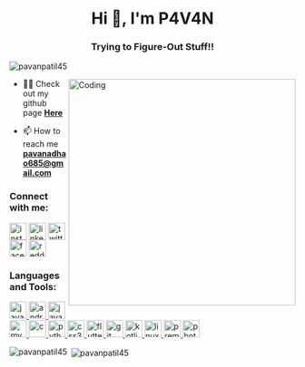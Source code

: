 <!--[![MasterHead](https://media-exp1.licdn.com/dms/image/C4E16AQF-YdClTtUhMg/profile-displaybackgroundimage-shrink_350_1400/0?e=1609372800&v=beta&t=6E5tCS27PQAir7y2vnMPjAmQe85xrTOIVUQT1A72gC0)](https://pavanpatil45.github.io/P4V4N-Page)-->
<h1 align="center">Hi 👋, I'm P4V4N</h1>
<h3 align="center">Trying to Figure-Out Stuff!!</h3>

<p align="left"> <img src="https://komarev.com/ghpvc/?username=pavanpatil45&label=Profile%20views&color=129e00&style=plastic" alt="pavanpatil45" /> </p>
<img align="right" alt="Coding" width="400" src="https://cdn.dribbble.com/users/2646423/screenshots/5507196/computer.gif">

- 👨‍💻 Check out my github page [**Here**](https://pavanpatil45.github.io/P4V4N-Page)

- 📫 How to reach me **pavanadhao685@gmail.com**

<h3 align="left">Connect with me:</h3>
<p align="left">
  
<a href="https://instagram.com/p4v4n" target="blank"><img align="center" src="https://cdn4.iconfinder.com/data/icons/social-media-logos-6/512/62-instagram-512.png" alt="instagram" height="30" width="30" /></a>
<a href="https://linkedin.com/in/pavan-patil-445a33150" target="blank"><img align="center" src="https://cdn1.iconfinder.com/data/icons/logotypes/32/linkedin-512.png" alt="linkedin" height="30" width="30" /></a>
<a href="https://twitter.com/pavanpatil45" target="blank"><img align="center" src="https://cdn2.iconfinder.com/data/icons/social-media-2285/512/1_Twitter_colored_svg-512.png" alt="twitter" height="30" width="30" /></a>
<a href="https://facebook.com/pavanpatil450" target="blank"><img align="center" src="https://cdn2.iconfinder.com/data/icons/social-media-applications/64/social_media_applications_1-facebook-512.png" alt="facebook" height="30" width="30" /></a>
<a href="https://www.reddit.com/user/p4v4n_45" target="blank"><img align="center" src="https://cdn3.iconfinder.com/data/icons/2018-social-media-logotypes/1000/2018_social_media_popular_app_logo_reddit-512.png" alt="reddit" height="30" width="30" /></a>
</p>

<h3 align="left">Languages and Tools:</h3>
<p align="left"> 
<a href="https://www.oracle.com/in/java/" target="_blank"> <img src="https://devicon.dev/devicon.git/icons/java/java-original.svg" alt="java" width="30" height="30"/> </a>
<a href="https://www.android.com/intl/en_in/" target="_blank"> <img src="https://devicon.dev/devicon.git/icons/android/android-plain.svg" alt="android" width="30" height="30"/> </a>
<a href="https://www.javascript.com/" target="_blank"> <img src="https://devicon.dev/devicon.git/icons/javascript/javascript-original.svg" alt="javascript" width="30" height="30"/> </a> 
<a href="https://www.mysql.com/" target="_blank"> <img src="https://devicon.dev/devicon.git/icons/mysql/mysql-plain.svg" alt="mysql" width="30" height="30"/> </a> 
<a href="https://www.cprogramming.com/" target="_blank"> <img src="https://devicons.github.io/devicon/devicon.git/icons/c/c-original.svg" alt="c" width="30" height="30"/> </a>
<a href="https://www.python.org/" target="_blank"> <img src="https://devicon.dev/devicon.git/icons/python/python-original.svg" alt="python" width="30" height="30"/> </a>
<a href="https://www.w3schools.com/css/" target="_blank"> <img src="https://devicon.dev/devicon.git/icons/css3/css3-plain-wordmark.svg" alt="css3" width="30" height="30"/> </a> 
<a href="https://flutter.dev" target="_blank"> <img src="https://www.vectorlogo.zone/logos/flutterio/flutterio-icon.svg" alt="flutter" width="30" height="30"/> </a> 
<a href="https://git-scm.com/" target="_blank"> <img src="https://www.vectorlogo.zone/logos/git-scm/git-scm-icon.svg" alt="git" width="30" height="30"/> </a> 
<a href="https://kotlinlang.org/" target="_blank"> <img src="https://devicon.dev/devicon.git/icons/kotlin/kotlin-original.svg" alt="kotlin" width="30" height="30"/> </a> 
<a href="https://www.linux.org/" target="_blank"> <img src="https://devicon.dev/devicon.git/icons/linux/linux-original.svg" alt="linux" width="30" height="30"/> </a>
<a href="https://www.adobe.com/in/products/premiere.html" target="_blank"> <img src="https://devicon.dev/devicon.git/icons/premierepro/premierepro-original.svg" alt="premierpro" width="30" height="30"/> </a>
<a href="https://www.photoshop.com/en" target="_blank"> <img src="https://devicons.github.io/devicon/devicon.git/icons/photoshop/photoshop-plain.svg" alt="photoshop" width="30" height="30"/> </a>

<p><img align="left" src="https://github-readme-stats.vercel.app/api/top-langs?username=pavanpatil45&show_icons=true&locale=en&layout=compact" alt="pavanpatil45" /></p>

<p>&nbsp;<img align="center" src="https://github-readme-stats.vercel.app/api?username=pavanpatil45&show_icons=true&locale=en" alt="pavanpatil45" /></p>




